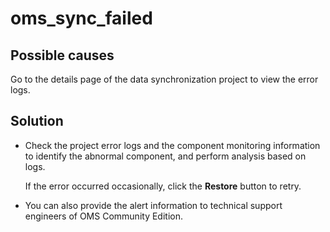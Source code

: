 # oms_sync_failed 



## Possible causes 

Go to the details page of the data synchronization project to view the error logs.

## Solution 

* Check the project error logs and the component monitoring information to identify the abnormal component, and perform analysis based on logs. 

  If the error occurred occasionally, click the **Restore** button to retry.
  

* You can also provide the alert information to technical support engineers of OMS Community Edition.

  



